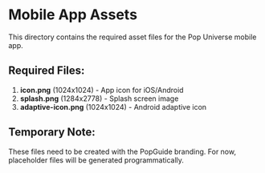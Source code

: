 # Mobile App Assets

This directory contains the required asset files for the Pop Universe mobile app.

## Required Files:

1. **icon.png** (1024x1024) - App icon for iOS/Android
2. **splash.png** (1284x2778) - Splash screen image  
3. **adaptive-icon.png** (1024x1024) - Android adaptive icon

## Temporary Note:
These files need to be created with the PopGuide branding.
For now, placeholder files will be generated programmatically. 